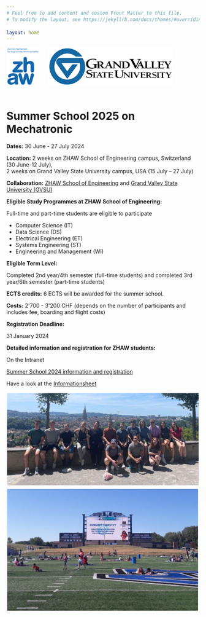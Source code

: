 ```yaml
---
# Feel free to add content and custom Front Matter to this file.
# To modify the layout, see https://jekyllrb.com/docs/themes/#overriding-theme-defaults

layout: home
---
```

<div>
    <img src="/assets/images/ZHAW_Logo.png" alt="ZHAW Logo" width="auto" height="100" style="margin-right: 20px;margin-bottom: 20px;">
    <img src="/assets/images/GVSU_Logo.png" alt="GVSU Logo" width="auto" height="100" style="margin-bottom: 20px;">
</div>

# Summer School 2025 on Mechatronic 

**Dates:** 30 June - 27 July 2024

**Location:** 2 weeks on ZHAW School of Engineering campus, Switzerland (30 June-12 July), <br> 2 weeks on Grand Valley State University campus, USA (15 July – 27 July)

**Collaboration:** [ZHAW School of Engineering](https://www.zhaw.ch/en/engineering/) and [Grand Valley State University (GVSU)](https://www.gvsu.edu/engineering/)

**Eligible Study Programmes at ZHAW School of Engineering:**

Full-time and part-time students are eligible to participate

- Computer Science (IT)
- Data Science (DS)
- Electrical Engineering (ET)
- Systems Engineering (ST)
- Engineering and Management (WI)

**Eligible Term Level:**

Completed 2nd year/4th semester (full-time students) and completed 3rd year/6th semester (part-time students)

**ECTS credits:** 6 ECTS will be awarded for the summer school.

**Costs:** 2'700 - 3'200 CHF (depends on the number of participants and includes fee, boarding and flight costs)

**Registration Deadline:**

31 January 2024

**Detailed information and registration for ZHAW students:**

On the Intranet

[Summer School 2024 information and registration](http://bit.ly/SoE_summer_school_2024)

Have a look at the [Informationsheet](assets/images/Infosheet_GVSU_Summer_School_2024_.pdf)

![Impression1](/assets/images/img1.png)
![Impression2](/assets/images/img2.png)
